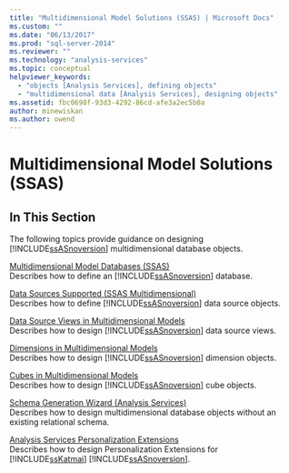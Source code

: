 ```yaml
---
title: "Multidimensional Model Solutions (SSAS) | Microsoft Docs"
ms.custom: ""
ms.date: "06/13/2017"
ms.prod: "sql-server-2014"
ms.reviewer: ""
ms.technology: "analysis-services"
ms.topic: conceptual
helpviewer_keywords: 
  - "objects [Analysis Services], defining objects"
  - "multidimensional data [Analysis Services], designing objects"
ms.assetid: fbc0698f-93d3-4292-86cd-afe3a2ec5b0a
author: minewiskan
ms.author: owend
---
```

# Multidimensional Model Solutions (SSAS)
    
## In This Section  
 The following topics provide guidance on designing [!INCLUDE[ssASnoversion](../../includes/ssasnoversion-md.md)] multidimensional database objects.  
  
 [Multidimensional Model Databases &#40;SSAS&#41;](multidimensional-model-databases-ssas.md)  
 Describes how to define an [!INCLUDE[ssASnoversion](../../includes/ssasnoversion-md.md)] database.  
  
 [Data Sources Supported &#40;SSAS Multidimensional&#41;](supported-data-sources-ssas-multidimensional.md)  
 Describes how to define [!INCLUDE[ssASnoversion](../../includes/ssasnoversion-md.md)] data source objects.  
  
 [Data Source Views in Multidimensional Models](data-source-views-in-multidimensional-models.md)  
 Describes how to design [!INCLUDE[ssASnoversion](../../includes/ssasnoversion-md.md)] data source views.  
  
 [Dimensions in Multidimensional Models](dimensions-in-multidimensional-models.md)  
 Describes how to design [!INCLUDE[ssASnoversion](../../includes/ssasnoversion-md.md)] dimension objects.  
  
 [Cubes in Multidimensional Models](cubes-in-multidimensional-models.md)  
 Describes how to design [!INCLUDE[ssASnoversion](../../includes/ssasnoversion-md.md)] cube objects.  
  
 [Schema Generation Wizard &#40;Analysis Services&#41;](schema-generation-wizard-analysis-services.md)  
 Describes how to design multidimensional database objects without an existing relational schema.  
  
 [Analysis Services Personalization Extensions](extending-olap/analysis-services-personalization-extensions.md)  
 Describes how to design Personalization Extensions for [!INCLUDE[ssKatmai](../../includes/sskatmai-md.md)] [!INCLUDE[ssASnoversion](../../includes/ssasnoversion-md.md)].  
  
  
